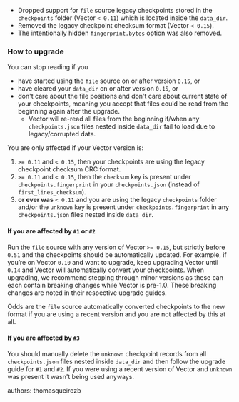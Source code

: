 * Dropped support for `file` source legacy checkpoints stored in the `checkpoints` folder (Vector `< 0.11`) which is located inside the `data_dir`.
* Removed the legacy checkpoint checksum format (Vector `< 0.15`).
* The intentionally hidden `fingerprint.bytes` option was also removed.

### How to upgrade

You can stop reading if you

* have started using the `file` source on or after version `0.15`, or
* have cleared your `data_dir` on or after version `0.15`, or
* don't care about the file positions and don't care about current state of your checkpoints, meaning you accept that files could be read from the beginning again after the upgrade.
  * Vector will re-read all files from the beginning if/when any `checkpoints.json` files nested inside `data_dir` fail to load due to legacy/corrupted data.

You are only affected if your Vector version is:

1. `>= 0.11` and `< 0.15`, then your checkpoints are using the legacy checkpoint checksum CRC format.
2. `>= 0.11` and `< 0.15`, then the `checksum` key is present under `checkpoints.fingerprint` in your `checkpoints.json` (instead of `first_lines_checksum`).
3. **or ever was** `< 0.11` and you are using the legacy `checkpoints` folder and/or the `unknown` key is present under `checkpoints.fingerprint` in any `checkpoints.json` files nested inside `data_dir`.

#### If you are affected by `#1` or `#2`

Run the `file` source with any version of Vector `>= 0.15`, but strictly before `0.51` and the checkpoints should be automatically updated.
For example, if you’re on Vector `0.10` and want to upgrade, keep upgrading Vector until `0.14` and Vector will automatically convert your checkpoints.
When upgrading, we recommend stepping through minor versions as these can each contain breaking changes while Vector is pre-1.0. These breaking changes are noted in their respective upgrade guides.

Odds are the `file` source automatically converted checkpoints to the new format if you are using a recent version and you are not affected by this at all.

#### If you are affected by `#3`

You should manually delete the `unknown` checkpoint records from all `checkpoints.json` files nested inside `data_dir`
and then follow the upgrade guide for `#1` and `#2`. If you were using a recent version of Vector and `unknown`
was present it wasn't being used anyways.

authors: thomasqueirozb
